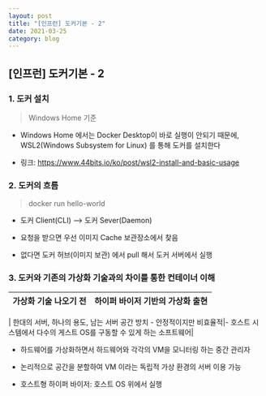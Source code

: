 ```yaml
---
layout: post
title: "[인프런] 도커기본 - 2"
date: 2021-03-25
category: blog
---
```


## [인프런] 도커기본 - 2


### 1. 도커 설치

> Windows Home 기준

- Windows Home 에서는 Docker Desktop이 바로 실행이 안되기 때문에, WSL2(Windows Subsystem for Linux) 를 통해 도커를 설치한다

- 링크: https://www.44bits.io/ko/post/wsl2-install-and-basic-usage

### 2. 도커의 흐름

> docker run hello-world

- 도커 Client(CLI) --> 도커 Sever(Daemon)

- 요청을 받으면 우선 이미지 Cache 보관장소에서 찾음

- 없다면 도커 허브(이미지 보관) 에서 pull 해서 도커 서버에서 실행


### 3. 도커와 기존의 가상화 기술과의 차이를 통한 컨테이너 이해

|가상화 기술 나오기 전|하이퍼 바이저 기반의 가상화 출현|
| ------------------ | ------------------- |

| 한대의 서버, 하나의 용도, 남는 서버 공간 방치 - 안정적이지만 비효율적|- 호스트 시스템에서 다수의 게스트 OS를 구동할 수 있게 하는 소프트웨어|
 




- 하드웨어를 가상화하면서 하드웨어와 각각의 VM을 모니터링 하는 중간 관리자

- 논리적으로 공간을 분할하여 VM 이라는 독립적 가상 환경의 서버 이용 가능

- 호스트형 하이퍼 바이저: 호스트 OS 위에서 실행







